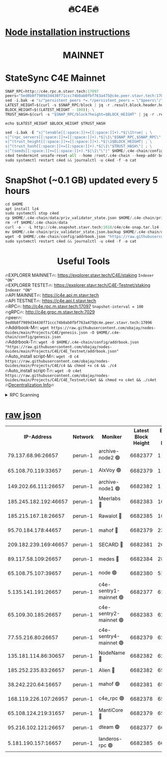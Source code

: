 <h1 align="center"> 🔥C4E🔥</h1>

[Node installation instructions](https://github.com/obajay/nodes-Guides/tree/main/Projects/C4E)
=

<h1 align="center"> MAINNET</h1>

# StateSync C4E Mainnet
```python
SNAP_RPC=http://c4e.rpc.m.stavr.tech:17097
peers="5ed0b8f7989d34438f71ccc74b0ab0fbf763a475@c4e.peer.stavr.tech:17096"
sed -i.bak -e "s/^persistent_peers *=.*/persistent_peers = \"$peers\"/" $HOME/.c4e-chain/config/config.toml
LATEST_HEIGHT=$(curl -s $SNAP_RPC/block | jq -r .result.block.header.height); \
BLOCK_HEIGHT=$((LATEST_HEIGHT - 100)); \
TRUST_HASH=$(curl -s "$SNAP_RPC/block?height=$BLOCK_HEIGHT" | jq -r .result.block_id.hash)

echo $LATEST_HEIGHT $BLOCK_HEIGHT $TRUST_HASH

sed -i.bak -E "s|^(enable[[:space:]]+=[[:space:]]+).*$|\1true| ; \
s|^(rpc_servers[[:space:]]+=[[:space:]]+).*$|\1\"$SNAP_RPC,$SNAP_RPC\"| ; \
s|^(trust_height[[:space:]]+=[[:space:]]+).*$|\1$BLOCK_HEIGHT| ; \
s|^(trust_hash[[:space:]]+=[[:space:]]+).*$|\1\"$TRUST_HASH\"| ; \
s|^(seeds[[:space:]]+=[[:space:]]+).*$|\1\"\"|" $HOME/.c4e-chain/config/config.toml
c4ed tendermint unsafe-reset-all --home /root/.c4e-chain --keep-addr-book
sudo systemctl restart c4ed && journalctl -u c4ed -f -o cat
```
# SnapShot (~0.1 GB) updated every 5 hours
```python
cd $HOME
apt install lz4
sudo systemctl stop c4ed
cp $HOME/.c4e-chain/data/priv_validator_state.json $HOME/.c4e-chain/priv_validator_state.json.backup
rm -rf $HOME/.c4e-chain/data
curl -o - -L http://c4e.snapshot.stavr.tech:1018/c4e/c4e-snap.tar.lz4 | lz4 -c -d - | tar -x -C $HOME/.c4e-chain --strip-components 2
mv $HOME/.c4e-chain/priv_validator_state.json.backup $HOME/.c4e-chain/data/priv_validator_state.json
wget -O $HOME/.c4e-chain/config/addrbook.json "https://raw.githubusercontent.com/obajay/nodes-Guides/main/Projects/C4E/addrbook.json"
sudo systemctl restart c4ed && journalctl -u c4ed -f -o cat
```
 <h1 align="center"> Useful Tools</h1>

🔥EXPLORER MAINNET🔥:  https://explorer.stavr.tech/C4E/staking            `Indexer "ON"` \
🔥EXPLORER TESTET🔥:   https://explorer.stavr.tech/C4E-Testnet/staking     `Indexer "ON"` \
🔥API MAINNET🔥:       https://c4e.api.m.stavr.tech \
🔥API TESTNET🔥:       https://c4e.api.t.stavr.tech \
🔥RPC🔥:               http://c4e.rpc.m.stavr.tech:17097                  `Snapshot-interval = 100` \
🔥gRPC🔥:              http://c4e.grpc.m.stavr.tech:7029 \
🔥peer🔥:              `5ed0b8f7989d34438f71ccc74b0ab0fbf763a475@c4e.peer.stavr.tech:17096` \
🔥Addrbook-M🔥:    ```wget https://raw.githubusercontent.com/obajay/nodes-Guides/main/Projects/C4E/genesis.json -O $HOME/.c4e-chain/config/genesis.json``` \
🔥Addrbook-T🔥:    ```wget -O $HOME/.c4e-chain/config/addrbook.json "https://raw.githubusercontent.com/obajay/nodes-Guides/main/Projects/C4E/C4E_Testnet/addrbook.json"``` \
🔥Auto_install script-M🔥: ```wget -O c4 https://raw.githubusercontent.com/obajay/nodes-Guides/main/Projects/C4E/c4 && chmod +x c4 && ./c4``` \
🔥Auto_install script-T🔥: ```wget -O c4et https://raw.githubusercontent.com/obajay/nodes-Guides/main/Projects/C4E/C4E_Testnet/c4et && chmod +x c4et && ./c4et``` \
🔥[Decentralization Info](https://github.com/obajay/StateSync-snapshots/tree/main/Projects/C4E/Decentralization)🔥




<details>
<summary>RPC Scanning</summary>

<h2 align="center"> We scan nodes in real time every 4 hours. And we provide the final result of RPC endpoints.
We cannot influence the operation of these nodes in any way. </h2>


```python
If Voting Power is higher than 0 --> then the Node is a validator of the network and may be subject to attack and be a potential threat to the chain.
```
```python
We marked such validators with a red symbol
```

</details>

[raw json](https://rpc-check.c4e.stavr.tech/c4e/rpc-c4e-result.json)
=



<table><tr><th>IP-Address</th><th>Network</th><th>Moniker</th><th>Latest Block Height</th><th>Earliest Block Height</th><th>Catching Up</th><th>Tx Index</th><th>Voting Power</th><th>Scan Time</th></tr><tr><td>79.137.68.96:26657</td><td>perun-1</td><td>archive-node2 🟢</td><td>6682377</td><td>1</td><td>False</td><td>on</td><td>0</td><td>2024-01-11T08:11:21.252714176UTC</td></tr><tr><td>65.108.70.119:33657</td><td>perun-1</td><td>AlxVoy 🟢</td><td>6682379</td><td>1</td><td>False</td><td>on</td><td>0</td><td>2024-01-11T08:11:35.724020846UTC</td></tr><tr><td>149.202.66.111:26657</td><td>perun-1</td><td>archive-node1 🟢</td><td>6682382</td><td>1</td><td>False</td><td>on</td><td>0</td><td>2024-01-11T08:11:51.684779725UTC</td></tr><tr><td>185.245.182.192:46657</td><td>perun-1</td><td>Meerlabs 🔴</td><td>6682383</td><td>1051501</td><td>False</td><td>on</td><td>527310</td><td>2024-01-11T08:11:57.333923620UTC</td></tr><tr><td>185.215.167.18:26657</td><td>perun-1</td><td>Rawalot 🔴</td><td>6682385</td><td>1090501</td><td>False</td><td>on</td><td>701423</td><td>2024-01-11T08:12:09.154192997UTC</td></tr><tr><td>95.70.184.178:44657</td><td>perun-1</td><td>mahof 🔴</td><td>6682379</td><td>2342001</td><td>False</td><td>off</td><td>1862169</td><td>2024-01-11T08:11:34.859491545UTC</td></tr><tr><td>209.182.239.169:46657</td><td>perun-1</td><td>SECARD 🔴</td><td>6682381</td><td>2616101</td><td>False</td><td>off</td><td>1136703</td><td>2024-01-11T08:11:48.955189221UTC</td></tr><tr><td>89.117.58.109:26657</td><td>perun-1</td><td>medes 🔴</td><td>6682384</td><td>2826001</td><td>False</td><td>off</td><td>1484927</td><td>2024-01-11T08:12:04.254306264UTC</td></tr><tr><td>65.108.75.107:39657</td><td>perun-1</td><td>node 🟢</td><td>6682380</td><td>5198801</td><td>False</td><td>on</td><td>0</td><td>2024-01-11T08:11:38.128897501UTC</td></tr><tr><td>5.135.141.191:26657</td><td>perun-1</td><td>c4e-sentry1-mainnet 🟢</td><td>6682377</td><td>6198001</td><td>False</td><td>on</td><td>0</td><td>2024-01-11T08:11:20.594874817UTC</td></tr><tr><td>65.109.30.185:26657</td><td>perun-1</td><td>c4e-sentry2-mainnet 🟢</td><td>6682383</td><td>6238301</td><td>False</td><td>on</td><td>0</td><td>2024-01-11T08:11:57.001597783UTC</td></tr><tr><td>77.55.216.80:26657</td><td>perun-1</td><td>c4e-sentry4-mainnet 🟢</td><td>6682379</td><td>6241001</td><td>False</td><td>on</td><td>0</td><td>2024-01-11T08:11:35.313291919UTC</td></tr><tr><td>135.181.114.86:30657</td><td>perun-1</td><td>NodeName 🔴</td><td>6682382</td><td>6284301</td><td>False</td><td>off</td><td>140495</td><td>2024-01-11T08:11:52.098163911UTC</td></tr><tr><td>185.252.235.83:26657</td><td>perun-1</td><td>Alien 🔴</td><td>6682382</td><td>6502501</td><td>False</td><td>on</td><td>1136703</td><td>2024-01-11T08:11:52.486298403UTC</td></tr><tr><td>38.242.220.64:16657</td><td>perun-1</td><td>mahof 🟢</td><td>6682381</td><td>6545801</td><td>False</td><td>off</td><td>0</td><td>2024-01-11T08:11:49.245796416UTC</td></tr><tr><td>168.119.226.107:26957</td><td>perun-1</td><td>c4e_rpc 🟢</td><td>6682378</td><td>6582378</td><td>False</td><td>on</td><td>0</td><td>2024-01-11T08:11:27.740066304UTC</td></tr><tr><td>65.108.124.219:31657</td><td>perun-1</td><td>MantiCore 🔴</td><td>6682379</td><td>6582379</td><td>False</td><td>off</td><td>193269</td><td>2024-01-11T08:11:34.368134738UTC</td></tr><tr><td>95.216.102.121:26657</td><td>perun-1</td><td>dteam 🟢</td><td>6682377</td><td>6670501</td><td>False</td><td>on</td><td>0</td><td>2024-01-11T08:11:20.952884556UTC</td></tr><tr><td>5.181.190.157:16657</td><td>perun-1</td><td>landeros-rpc 🟢</td><td>6682385</td><td>6682001</td><td>False</td><td>on</td><td>0</td><td>2024-01-11T08:12:08.780831786UTC</td></tr></table>
